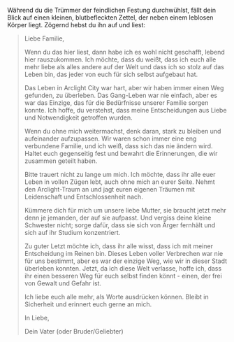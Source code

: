 Während du die Trümmer der feindlichen Festung durchwühlst, fällt dein Blick auf einen kleinen, blutbefleckten Zettel, der neben einem leblosen Körper liegt. Zögernd hebst du ihn auf und liest:

> Liebe Familie,
>
> Wenn du das hier liest, dann habe ich es wohl nicht geschafft, lebend hier rauszukommen. Ich möchte, dass du weißt, dass ich euch alle mehr liebe als alles andere auf der Welt und dass ich so stolz auf das Leben bin, das jeder von euch für sich selbst aufgebaut hat.
>
> Das Leben in Arclight City war hart, aber wir haben immer einen Weg gefunden, zu überleben. Das Gang-Leben war nie einfach, aber es war das Einzige, das für die Bedürfnisse unserer Familie sorgen konnte. Ich hoffe, du verstehst, dass meine Entscheidungen aus Liebe und Notwendigkeit getroffen wurden.
>
> Wenn du ohne mich weitermachst, denk daran, stark zu bleiben und aufeinander aufzupassen. Wir waren schon immer eine eng verbundene Familie, und ich weiß, dass sich das nie ändern wird. Haltet euch gegenseitig fest und bewahrt die Erinnerungen, die wir zusammen geteilt haben.
>
> Bitte trauert nicht zu lange um mich. Ich möchte, dass ihr alle euer Leben in vollen Zügen lebt, auch ohne mich an eurer Seite. Nehmt den Arclight-Traum an und jagt euren eigenen Träumen mit Leidenschaft und Entschlossenheit nach.
>
> Kümmere dich für mich um unsere liebe Mutter, sie braucht jetzt mehr denn je jemanden, der auf sie aufpasst. Und vergiss deine kleine Schwester nicht; sorge dafür, dass sie sich von Ärger fernhält und sich auf ihr Studium konzentriert.
>
> Zu guter Letzt möchte ich, dass ihr alle wisst, dass ich mit meiner Entscheidung im Reinen bin. Dieses Leben voller Verbrechen war nie für uns bestimmt, aber es war der einzige Weg, wie wir in dieser Stadt überleben konnten. Jetzt, da ich diese Welt verlasse, hoffe ich, dass ihr einen besseren Weg für euch selbst finden könnt - einen, der frei von Gewalt und Gefahr ist.
>
> Ich liebe euch alle mehr, als Worte ausdrücken können. Bleibt in Sicherheit und erinnert euch gerne an mich.
>
> In Liebe,
>
> Dein Vater (oder Bruder/Geliebter)
